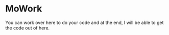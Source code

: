 # MoWork

You can work over here to do your code and at the end, I will be able to get the code out of here.
